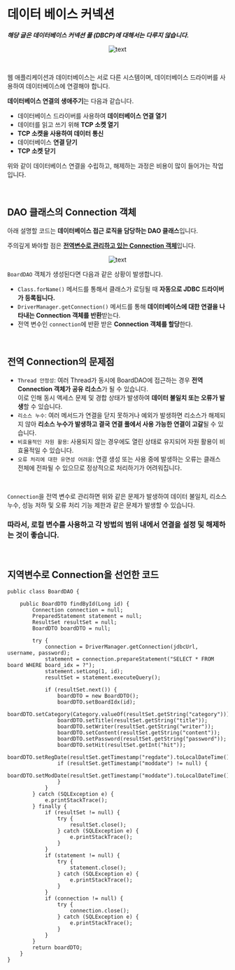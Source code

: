 <div class="markdown-body">

# 데이터 베이스 커넥션  

___해당 글은 데이터베이스 커넥션 풀 (DBCP)에 대해서는 다루지 않습니다.___  

<p align="center">
  <img src="https://github.com/hbkuk/blog/assets/109803585/4903b40e-523d-4ced-8bba-e8ed1a2a9606" alt="text" width="number" />
</p>  

<br>

웹 애플리케이션과 데이터베이스는 서로 다른 시스템이며, 데이터베이스 드라이버를 사용하여 데이터베이스에 연결해야 합니다.  

**데이터베이스 연결의 생애주기**는 다음과 같습니다.  

- 데이터베이스 드라이버를 사용하여 **데이터베이스 연결 열기**
- 데이터를 읽고 쓰기 위해 **TCP 소켓 열기**
- **TCP 소켓을 사용하여 데이터 통신**
- 데이터베이스 **연결 닫기**
- **TCP 소켓 닫기**  

위와 같이 데이터베이스 연결을 수립하고, 해제하는 과정은 비용이 많이 들어가는 작업입니다.  

<br>

## DAO 클래스의 Connection 객체  

아래 설명할 코드는 **데이터베이스 접근 로직을 담당하는 DAO 클래스**입니다.  

주의깊게 봐야할 점은 <u>**전역변수로 관리하고 있는 Connection 객체**</u>입니다.  

<p align="center">
  <img src="https://github.com/hbkuk/blog/assets/109803585/9fd420e7-4a36-48f2-9db3-00a6150ee8e4" alt="text" width="number" />
</p>  

`BoardDAO` 객체가 생성된다면 다음과 같은 상황이 발생합니다.  

- `Class.forName()` 메서드를 통해서 클래스가 로딩될 때 **자동으로 JDBC 드라이버가 등록됩니다.**
- `DriverManager.getConnection()` 메서드를 통해 **데이터베이스에 대한 연결을 나타내는 Connection 객체를 반환**받는다.
- 전역 변수인 `connection`에 반환 받은 **Connection 객체를 할당**한다.  

<br>

## 전역 Connection의 문제점  

- `Thread 안정성`: 여러 Thread가 동시에 BoardDAO에 접근하는 경우 **전역 Connection 객체가 공유 리소스**가 될 수 있습니다.  
이로 인해 동시 액세스 문제 및 경합 상태가 발생하여 **데이터 불일치 또는 오류가 발생**할 수 있습니다.  
- `리소스 누수`: 여러 메서드가 연결을 닫지 못하거나 예외가 발생하면 리소스가 해제되지 않아 **리소스 누수가 발생하고 결국 연결 풀에서 사용 가능한 연결이 고갈**될 수 있습니다.  
- `비효율적인 자원 활용`: 사용되지 않는 경우에도 열린 상태로 유지되어 자원 활용이 비효율적일 수 있습니다.
- `오류 처리에 대한 유연성 어려움`: 연결 생성 또는 사용 중에 발생하는 오류는 클래스 전체에 전파될 수 있으므로 정상적으로 처리하기가 어려워집니다.  

<br>

`Connection`을 전역 변수로 관리하면 위와 같은 문제가 발생하여 데이터 불일치, 리소스 누수, 성능 저하 및 오류 처리 기능 제한과 같은 문제가 발생할 수 있습니다.  

### 따라서, 로컬 변수를 사용하고 각 방법의 범위 내에서 연결을 설정 및 해제하는 것이 좋습니다.  

<br>

## 지역변수로 Connection을 선언한 코드

```
public class BoardDAO {

    public BoardDTO findById(Long id) {
        Connection connection = null;
        PreparedStatement statement = null;
        ResultSet resultSet = null;
        BoardDTO boardDTO = null;

        try {
            connection = DriverManager.getConnection(jdbcUrl, username, password);
            statement = connection.prepareStatement("SELECT * FROM board WHERE board_idx = ?");
            statement.setLong(1, id);
            resultSet = statement.executeQuery();

            if (resultSet.next()) {
                boardDTO = new BoardDTO();
                boardDTO.setBoardIdx(id);
                boardDTO.setCategory(Category.valueOf(resultSet.getString("category")));
                boardDTO.setTitle(resultSet.getString("title"));
                boardDTO.setWriter(resultSet.getString("writer"));
                boardDTO.setContent(resultSet.getString("content"));
                boardDTO.setPassword(resultSet.getString("password"));
                boardDTO.setHit(resultSet.getInt("hit"));
                boardDTO.setRegDate(resultSet.getTimestamp("regdate").toLocalDateTime());
                if (resultSet.getTimestamp("moddate") != null) {
                    boardDTO.setModDate(resultSet.getTimestamp("moddate").toLocalDateTime());
                }
            }
        } catch (SQLException e) {
            e.printStackTrace();
        } finally {
            if (resultSet != null) {
                try {
                    resultSet.close();
                } catch (SQLException e) {
                    e.printStackTrace();
                }
            }
            if (statement != null) {
                try {
                    statement.close();
                } catch (SQLException e) {
                    e.printStackTrace();
                }
            }
            if (connection != null) {
                try {
                    connection.close();
                } catch (SQLException e) {
                    e.printStackTrace();
                }
            }
        }
        return boardDTO;
    }
}
```







</div>